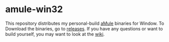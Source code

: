 # amule-win32

This repository distributes my personal-build [aMule](https://github.com/amule-project/amule) binaries for Window.
To Download the binaries, go to [releases](https://github.com/minnyres/amule-win32/releases/).
If you have any questions or want to build yourself, you may want to look at the [wiki](https://github.com/minnyres/amule-win32/wiki).
